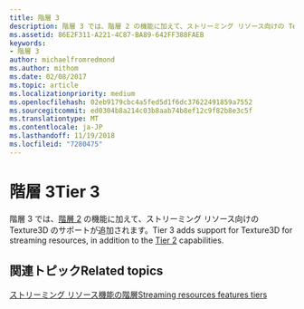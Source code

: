 ```yaml
---
title: 階層 3
description: 階層 3 では、階層 2 の機能に加えて、ストリーミング リソース向けの Texture3D のサポートが追加されます。
ms.assetid: 86E2F311-A221-4C87-BA89-642FF388FAEB
keywords:
- 階層 3
author: michaelfromredmond
ms.author: mithom
ms.date: 02/08/2017
ms.topic: article
ms.localizationpriority: medium
ms.openlocfilehash: 02eb9179cbc4a5fed5d1f6dc37622491859a7552
ms.sourcegitcommit: ed0304b8a214c03b8aab74b8ef12c9f82b8e3c5f
ms.translationtype: MT
ms.contentlocale: ja-JP
ms.lasthandoff: 11/19/2018
ms.locfileid: "7280475"
---
```

# <a name="tier-3"></a><span data-ttu-id="1eaef-104">階層 3</span><span class="sxs-lookup"><span data-stu-id="1eaef-104">Tier 3</span></span>


<span data-ttu-id="1eaef-105">階層 3 では、[階層 2](tier-2.md) の機能に加えて、ストリーミング リソース向けの Texture3D のサポートが追加されます。</span><span class="sxs-lookup"><span data-stu-id="1eaef-105">Tier 3 adds support for Texture3D for streaming resources, in addition to the [Tier 2](tier-2.md) capabilities.</span></span>

## <a name="span-idrelated-topicsspanrelated-topics"></a><span data-ttu-id="1eaef-106"><span id="related-topics"></span>関連トピック</span><span class="sxs-lookup"><span data-stu-id="1eaef-106"><span id="related-topics"></span>Related topics</span></span>


[<span data-ttu-id="1eaef-107">ストリーミング リソース機能の階層</span><span class="sxs-lookup"><span data-stu-id="1eaef-107">Streaming resources features tiers</span></span>](streaming-resources-features-tiers.md)

 

 




